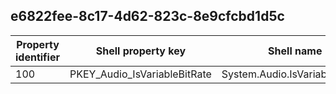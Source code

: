 ## e6822fee-8c17-4d62-823c-8e9cfcbd1d5c

Property identifier | Shell property key | Shell name | Alias
--- | --- | --- | ---
100 | PKEY_Audio_IsVariableBitRate | System.Audio.IsVariableBitRate | 

